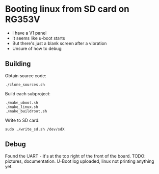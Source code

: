 # Booting linux from SD card on RG353V

- I have a V1 panel
- It seems like u-boot starts
- But there's just a blank screen after a vibration
- Unsure of how to debug

## Building

Obtain source code:

    ./clone_sources.sh

Build each subproject:

    ./make_uboot.sh
    ./make_linux.sh
    ./make_buildroot.sh

Write to SD card:

    sudo ./write_sd.sh /dev/sdX

## Debug

Found the UART - it's at the top right of the front of the board. TODO: pictures, documentation.
U-Boot log uploaded, linux not printing anything yet.
